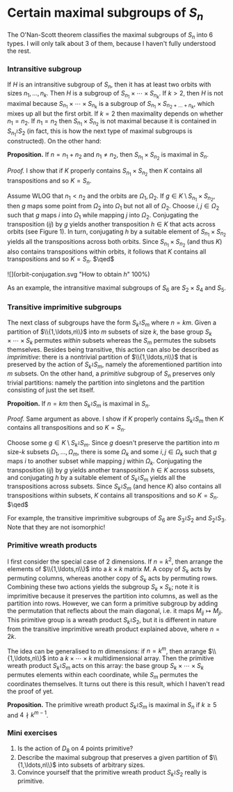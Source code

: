 # Certain maximal subgroups of $S_n$


The O'Nan-Scott theorem classifies the maximal subgroups of $S_n$ into
6 types. I will only talk about 3 of them, because I haven't fully
understood the rest.

### Intransitive subgroup

If $H$ is an intransitive subgroup of $S_n$, then it has at least two
orbits with sizes $n_1,\ldots,n_k$. Then $H$ is a subgroup of
$S_{n_1}\times\cdots\times S_{n_k}$. If $k>2$, then $H$ is not maximal
because $S_{n_1}\times\cdots\times S_{n_k}$ is a subgroup of
$S_{n_1}\times S_{n_2+\ldots+n_k}$, which mixes up all but the first
orbit. If $k=2$ then maximality depends on whether $n_1=n_2$. If
$n_1=n_2$ then $S_{n_1}\times S_{n_2}$ is not maximal because it is
contained in $S_{n_1}\wr S_2$ (in fact, this is how the next type of
maximal subgroups is constructed). On the other hand:

**Proposition.** If $n=n_1+n_2$ and $n_1\neq n_2$, then $S_{n_1}\times
  S_{n_2}$ is maximal in $S_n$.

*Proof.* I show that if $K$ properly contains $S_{n_1}\times S_{n_2}$
 then $K$ contains all transpositions and so $K=S_n$.

Assume WLOG that $n_1<n_2$ and the orbits are $\Omega_1,\Omega_2$. If
$g\in K\setminus S_{n_1}\times S_{n_2}$, then $g$ maps some point from
$\Omega_2$ into $\Omega_1$ but not all of $\Omega_2$. Choose
$i,j\in\Omega_2$ such that $g$ maps $i$ into $\Omega_1$ while mapping
$j$ into $\Omega_2$. Conjugating the transposition $(ij)$ by $g$
yields another transposition $h\in K$ that acts across orbits (see
Figure 1). In turn, conjugating $h$ by a suitable element of
$S_{n_1}\times S_{n_2}$ yields all the transpositions across both
orbits. Since $S_{n_1}\times S_{n_2}$ (and thus $K$) also contains
transpositions within orbits, it follows that $K$ contains all
transpositions and so $K=S_n$. $\qed$

![](orbit-conjugation.svg "How to obtain $h$" 100%)

As an example, the intransitive maximal subgroups of $S_6$ are
$S_2\times S_4$ and $S_5$.

### Transitive imprimitive subgroups

The next class of subgroups have the form $S_k\wr S_m$ where
$n=km$. Given a partition of $\\{1,\ldots,n\\}$ into $m$ subsets of size
$k$, the base group $S_k\times\cdots\times S_k$ permutes
*within* subsets whereas the $S_m$ permutes the subsets
themselves. Besides being transitive, this action can also be
described as *imprimitive*: there is a nontrivial partition of
$\\{1,\ldots,n\\}$ that is preserved by the action of $S_k\wr S_m$,
namely the aforementioned partition into $m$ subsets. On the other
hand, a *primitive* subgroup of $S_n$ preserves only trivial
partitions: namely the partition into singletons and the partition
consisting of just the set itself.

**Propoition.** If $n=km$ then $S_k\wr S_m$ is maximal in $S_n$.

*Proof.* Same argument as above. I show if $K$ properly contains
 $S_k\wr S_m$ then $K$ contains all transpositions and so $K=S_n$.

Choose some $g\in K\setminus S_k\wr S_m$. Since $g$ doesn't preserve
the partition into $m$ size-$k$ subsets $\Omega_1,\ldots,\Omega_m$,
there is some $\Omega_k$ and some $i,j\in\Omega_k$ such that $g$ maps
$i$ to another subset while mapping $j$ within $\Omega_k$. Conjugating
the transposition $(ij)$ by $g$ yields another transposition $h\in K$
across subsets, and conjugating $h$ by a suitable element of $S_k\wr
S_m$ yields all the transpositions across subsets. Since $S_k\wr S_m$
(and hence $K$) also contains all transpositions within subsets, $K$
contains all transpositions and so $K=S_n$. $\qed$

For example, the transitive imprimitive subgroups of $S_6$ are $S_3\wr
S_2$ and $S_2\wr S_3$. Note that they are not isomorphic!

### Primitive wreath products

I first consider the special case of 2 dimensions. If $n=k^2$, then
arrange the elements of $\\{1,\ldots,n\\}$ into a $k\times k$ matrix
$M$. A copy of $S_k$ acts by permuting columns, whereas another copy
of $S_k$ acts by permuting rows. Combining these two actions yields
the subgroup $S_k\times S_k$; note it is imprimitive because it
preserves the partition into columns, as well as the partition into
rows. However, we can form a primitive subgroup by adding the
permutation that reflects about the main diagonal, i.e. it maps
$M_{ij}\mapsto M_{ji}$. This primitive group is a wreath product
$S_k\wr S_2$, but it is different in nature from the transitive
imprimitive wreath product explained above, where $n=2k$.

The idea can be generalised to $m$ dimensions: if $n=k^m$, then
arrange $\\{1,\ldots,n\\}$ into a $k\times\cdots\times k$
multidimensional array. Then the primitive wreath product $S_k\wr S_m$
acts on this array: the base group $S_k\times\cdots\times S_k$
permutes elements within each coordinate, while $S_m$ permutes the
coordinates themselves. It turns out there is this result, which I
haven't read the proof of yet.

**Proposition.** The primitive wreath product $S_k\wr S_m$ is maximal
  in $S_n$ if $k\ge 5$ and $4\nmid k^{m-1}$.

### Mini exercises

1. Is the action of $D_8$ on 4 points primitive?
2. Describe the maximal subgroup that preserves a given partition of
$\\{1,\ldots,n\\}$ into subsets of arbitrary sizes.
3. Convince yourself that the primitive wreath product $S_k\wr S_2$
really is primitive.